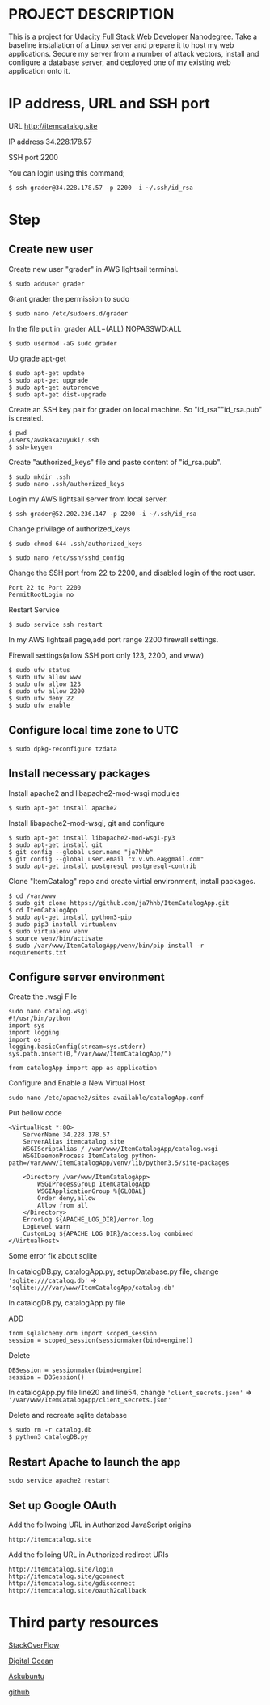 # PROJECT DESCRIPTION
This is a project for <a href="https://www.udacity.com/course/full-stack-web-developer-nanodegree--nd004"> Udacity Full Stack Web Developer Nanodegree</a>.
Take a baseline installation of a Linux server and prepare it to host my web applications.
Secure my server from a number of attack vectors, install and configure a database server, and deployed one of my existing web application onto it.


# IP address, URL and SSH port
URL http://itemcatalog.site

IP address 34.228.178.57

SSH port 2200

You can login using this command;

```
$ ssh grader@34.228.178.57 -p 2200 -i ~/.ssh/id_rsa
```


# Step
## Create new user

Create new user "grader" in AWS lightsail terminal.
```
$ sudo adduser grader
```
Grant grader the permission to sudo
```
$ sudo nano /etc/sudoers.d/grader  
```
In the file put in: grader ALL=(ALL) NOPASSWD:ALL
```
$ sudo usermod -aG sudo grader
```

Up grade apt-get 
```
$ sudo apt-get update
$ sudo apt-get upgrade
$ sudo apt-get autoremove
$ sudo apt-get dist-upgrade
```
Create an SSH key pair for grader on local machine. So "id_rsa""id_rsa.pub" is created.
```
$ pwd
/Users/awakakazuyuki/.ssh
$ ssh-keygen
```
Create "authorized_keys" file and paste content of "id_rsa.pub".
```
$ sudo mkdir .ssh
$ sudo nano .ssh/authorized_keys
```

Login my AWS lightsail server from local server.
```
$ ssh grader@52.202.236.147 -p 2200 -i ~/.ssh/id_rsa
```

Change privilage of authorized_keys
```
$ sudo chmod 644 .ssh/authorized_keys
```

``` 
$ sudo nano /etc/ssh/sshd_config
``` 
Change the SSH port from 22 to 2200, and disabled login of the root user.
```
Port 22 to Port 2200
PermitRootLogin no
```
Restart Service
```
$ sudo service ssh restart
```

In my AWS lightsail page,add port range 2200 firewall settings.

Firewall settings(allow SSH port only 123, 2200, and www)
``` 
$ sudo ufw status
$ sudo ufw allow www
$ sudo ufw allow 123
$ sudo ufw allow 2200
$ sudo ufw deny 22
$ sudo ufw enable
``` 

## Configure local time zone to UTC
``` 
$ sudo dpkg-reconfigure tzdata
``` 
## Install necessary packages
Install apache2 and libapache2-mod-wsgi modules
``` 
$ sudo apt-get install apache2
``` 

Install libapache2-mod-wsgi, git and configure 
```
$ sudo apt-get install libapache2-mod-wsgi-py3
$ sudo apt-get install git
$ git config --global user.name "ja7hhb"
$ git config --global user.email "x.v.vb.ea@gmail.com"
$ sudo apt-get install postgresql postgresql-contrib
```

Clone "ItemCatalog" repo and create virtial environment, install packages.
```
$ cd /var/www
$ sudo git clone https://github.com/ja7hhb/ItemCatalogApp.git
$ cd ItemCatalogApp
$ sudo apt-get install python3-pip
$ sudo pip3 install virtualenv
$ sudo virtualenv venv
$ source venv/bin/activate 
$ sudo /var/www/ItemCatalogApp/venv/bin/pip install -r requirements.txt
```
## Configure server environment

Create the .wsgi File 
```
sudo nano catalog.wsgi
#!/usr/bin/python
import sys
import logging
import os
logging.basicConfig(stream=sys.stderr)
sys.path.insert(0,"/var/www/ItemCatalogApp/")

from catalogApp import app as application
```

Configure and Enable a New Virtual Host
```
sudo nano /etc/apache2/sites-available/catalogApp.conf
```
Put bellow code
```
<VirtualHost *:80>
    ServerName 34.228.178.57
    ServerAlias itemcatalog.site
    WSGIScriptAlias / /var/www/ItemCatalogApp/catalog.wsgi
    WSGIDaemonProcess ItemCatalog python-path=/var/www/ItemCatalogApp/venv/lib/python3.5/site-packages

    <Directory /var/www/ItemCatalogApp>
        WSGIProcessGroup ItemCatalogApp
        WSGIApplicationGroup %{GLOBAL}
        Order deny,allow
        Allow from all
    </Directory>
    ErrorLog ${APACHE_LOG_DIR}/error.log
    LogLevel warn
    CustomLog ${APACHE_LOG_DIR}/access.log combined
</VirtualHost>
```
Some error fix about sqlite

In catalogDB.py, catalogApp.py, setupDatabase.py file, change 
```'sqlite:///catalog.db'``` 
=>
```'sqlite:////var/www/ItemCatalogApp/catalog.db'```


In catalogDB.py, catalogApp.py file

ADD
```
from sqlalchemy.orm import scoped_session
session = scoped_session(sessionmaker(bind=engine))
```
Delete
```
DBSession = sessionmaker(bind=engine)
session = DBSession()
```

In catalogApp.py file line20 and line54, change 
```'client_secrets.json'``` 
=>
```'/var/www/ItemCatalogApp/client_secrets.json'```


Delete and recreate sqlite database
```
$ sudo rm -r catalog.db
$ python3 catalogDB.py
```

## Restart Apache to launch the app
```
sudo service apache2 restart
```

## Set up Google OAuth

Add the follwoing URL in Authorized JavaScript origins
```
http://itemcatalog.site
```
Add the folloing URL in Authorized redirect URIs
```
http://itemcatalog.site/login
http://itemcatalog.site/gconnect
http://itemcatalog.site/gdisconnect
http://itemcatalog.site/oauth2callback
```

# Third party resources
<a href="https://stackoverflow.com">StackOverFlow</a>

<a href="https://www.digitalocean.com">Digital Ocean</a>

<a href="https://askubuntu.com">Askubuntu</a>

<a href="https://github.com">github</a>
